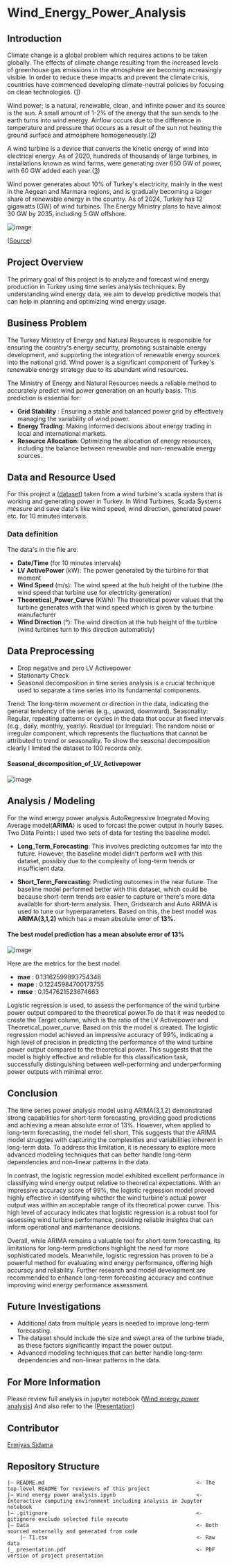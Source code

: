 # Wind_Energy_Power_Analysis
## Introduction
Climate change is a global problem which requires actions to be taken globally. The effects of climate change resulting from the increased levels of greenhouse gas emissions in the atmosphere are becoming increasingly visible. In order to reduce these impacts and prevent the climate crisis, countries have commenced developing climate-neutral policies by focusing on clean technologies.
([1](https://shura.org.tr/en/net-zero-2053-energy-sector-policies/))

Wind power; is a natural, renewable, clean, and infinite power and its source is the sun. A small amount of 1-2% of the energy that the sun sends to the earth turns into wind energy. Airflow occurs due to the difference in temperature and pressure that occurs as a result of the sun not heating the ground surface and atmosphere homogeneously.([2](https://enerji.gov.tr/eigm-resources))

A wind turbine is a device that converts the kinetic energy of wind into electrical energy. As of 2020, hundreds of thousands of large turbines, in installations known as wind farms, were generating over 650 GW of power, with 60 GW added each year.([3](https://wwindea.org/world-wind-capacity-at-650-gw))

Wind power generates about 10% of Turkey's electricity, mainly in the west in the Aegean and Marmara regions, and is gradually becoming a larger share of renewable energy in the country. As of 2024, Turkey has 12 gigawatts (GW) of wind turbines. The Energy Ministry plans to have almost 30 GW by 2035, including 5 GW offshore.

![image](https://github.com/ermiyas-sidama/Wind_Energy_Power_Analysis/assets/160514617/8c778f08-78f8-4c97-ae5a-5e9774c66d7b)

([Source](https://windeurope.org/newsroom/news/the-turkish-wind-supply-chain-keeps-getting-stronger/))
## Project Overview
The primary goal of this project is to analyze and forecast wind energy production in Turkey using time series analysis techniques. By understanding wind energy data, we aim to develop predictive models that can help in planning and optimizing wind energy usage.

## Business Problem
The Turkey Ministry of Energy and Natural Resources is responsible for ensuring the country's energy security, promoting sustainable energy development, and supporting the integration of renewable energy sources into the national grid. Wind power is a significant component of Turkey's renewable energy strategy due to its abundant wind resources. 

The Ministry of Energy and Natural Resources needs a reliable method to accurately predict wind power generation on an hourly basis. This prediction is essential for:

- __Grid Stability__ : Ensuring a stable and balanced power grid by effectively managing the variability of wind power.
- __Energy Trading__: Making informed decisions about energy trading in local and international markets.
- __Resource Allocation__: Optimizing the allocation of energy resources, including the balance between renewable and non-renewable energy sources.
## Data and Resource Used
For this project a ([dataset](https://www.kaggle.com/datasets/berkerisen/wind-turbine-scada-dataset)) taken from a wind turbine's scada system that is working and generating power in Turkey. In Wind Turbines, Scada Systems measure and save data's like wind speed, wind direction, generated power etc. for 10 minutes intervals.
### Data definition
The data's in the file are:
- __Date/Time__ (for 10 minutes intervals)
- __LV ActivePower__ (kW): The power generated by the turbine for that moment
- __Wind Speed__ (m/s): The wind speed at the hub height of the turbine (the wind speed that turbine use for electricity generation)
- __Theoretical_Power_Curve__ (KWh): The theoretical power values that the turbine generates with that wind speed which is given by the turbine manufacturer
- __Wind Direction__ (°): The wind direction at the hub height of the turbine (wind turbines turn to this direction automaticly)

## Data Preprocessing
- Drop negative and zero LV Activepower
- Stationarty Check
- Seasonal decomposition in time series analysis is a crucial technique used to separate a time series into its fundamental components.

Trend: The long-term movement or direction in the data, indicating the general tendency of the series (e.g., upward, downward).
Seasonality: Regular, repeating patterns or cycles in the data that occur at fixed intervals (e.g., daily, monthly, yearly).
Residual (or Irregular): The random noise or irregular component, which represents the fluctuations that cannot be attributed to trend or seasonality.
To show the seasonal decomposition clearly I limited the dataset to 100 records only.
#### Seasonal_decomposition_of_LV_Activepower


![image](https://github.com/ermiyas-sidama/Wind_Energy_Power_Analysis/assets/160514617/be1a47c7-9b7d-4f71-9deb-edcfdbd99d63)
## Analysis / Modeling
For the wind energy power analysis AutoRegressive Integrated Moving Average model(__ARIMA__) is used to forcast the power output in hourly bases.
Two Data Points: I used two sets of data for testing the baseline model.

- __Long_Term_Forecasting__: This involves predicting outcomes far into the future. However, the baseline model didn't perform well with this dataset, possibly due to the complexity of long-term trends or insufficient data.

- __Short_Term_Forecasting__: Predicting outcomes in the near future. The baseline model performed better with this dataset, which could be because short-term trends are easier to capture or there's more data available for short-term analysis.
Then, Gridsearch and Auto ARIMA is used to tune our hyperparameters. Based on this, the best model was __ARIMA(3,1,2)__ which has a mean absolute error of __13%__.
#### The best model prediction has a mean absolute error of 13%

![image](https://github.com/ermiyas-sidama/Wind_Energy_Power_Analysis/assets/160514617/79322e31-0cb9-42e3-8edc-d88cf768fd1f)

Here are the metrics for the best model
- __mae__  : 0.13162599893754348
- __mape__ : 0.12245984700173755
- __rmse__ : 0.1547621523674663

Logistic regression is used, to assess the performance of the wind turbine power output compared to the theoretical power.To do that it was needed to create the Target column, which is the ratio of the LV Activepower and Theoretical_power_curve. Based on this the model is created.
The logistic regression model achieved an impressive accuracy of 99%, indicating a high level of precision in predicting the performance of the wind turbine power output compared to the theoretical power. This suggests that the model is highly effective and reliable for this classification task, successfully distinguishing between well-performing and underperforming power outputs with minimal error.
  
## Conclusion
The time series power analysis model using ARIMA(3,1,2) demonstrated strong capabilities for short-term forecasting, providing good predictions and achieving a mean absolute error of 13%. However, when applied to long-term forecasting, the model fell short, This suggests that the ARIMA model struggles with capturing the complexities and variabilities inherent in long-term data. To address this limitation, it is necessary to explore more advanced modeling techniques that can better handle long-term dependencies and non-linear patterns in the data.

In contrast, the logistic regression model exhibited excellent performance in classifying wind energy output relative to theoretical expectations. With an impressive accuracy score of 99%, the logistic regression model proved highly effective in identifying whether the wind turbine's actual power output was within an acceptable range of its theoretical power curve. This high level of accuracy indicates that logistic regression is a robust tool for assessing wind turbine performance, providing reliable insights that can inform operational and maintenance decisions.

Overall, while ARIMA remains a valuable tool for short-term forecasting, its limitations for long-term predictions highlight the need for more sophisticated models. Meanwhile, logistic regression has proven to be a powerful method for evaluating wind energy performance, offering high accuracy and reliability. Further research and model development are recommended to enhance long-term forecasting accuracy and continue improving wind energy performance assessment.


## Future Investigations
- Additional data from multiple years is needed to improve long-term forecasting.
- The dataset should include the size and swept area of the turbine blade, as these factors significantly impact the power output.
- Advanced modeling techniques that can better handle long-term dependencies and non-linear patterns in the data.

## For More Information
Please review full analysis in jupyter notebook ([Wind energy power analysis](https://github.com/ermiyas-sidama/Wind_Energy_Power_Analysis/blob/main/Wind_Energy_Power_Analysis.ipynb))
And also refer to the ([Presentation](https://github.com/ermiyas-sidama/Wind_Energy_Power_Analysis/blob/main/Wind_Energy_Power_Analysis.ipynb))

## Contributor

[Ermiyas Sidama](https://github.com/ermiyas-sidama)


## Repository Structure
```
|— README.md                                                 <- The top-level README for reviewers of this project
|— Wind energy power analysis.ipynb                          <- Interactive computing environment including analysis in Jupyter notebook
|— .gitignore                                                <- gitignore exclude selected file execute
|— Data                                                      <- Both sourced externally and generated from code
    |— T1.csv                                                <- Raw data 
|_ presentation.pdf                                          <- PDF version of project presentation
```



